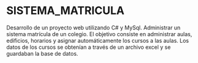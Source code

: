 # SISTEMA_MATRICULA
Desarrollo de un proyecto web utilizando C# y MySql. Administrar un sistema matrícula de un colegio. El objetivo consiste en administrar aulas, edificios, horarios y asignar automáticamente los cursos a las aulas. Los datos de los cursos se obtenían a través de un archivo excel y se guardaban la base de datos.
